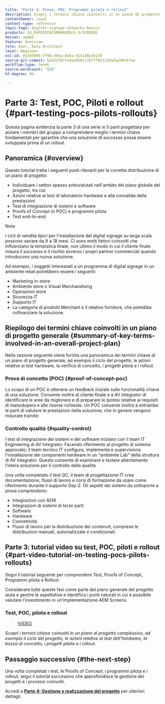 ```yaml
---
title: "Parte 3: Prove, POC, Programmi pilota e rollout"
description: Scopri i termini chiave coinvolti in un piano di progetto complessivo, ad esempio il ciclo del progetto, le azioni relative ai test hardware, la bozza di concetto, i progetti pilota e i rollout.
contentOwner: jsyal
content-type: reference
topic-tags: digital-signage-networks-basics
products: SG_EXPERIENCEMANAGER/6.5/SCREENS
docset: aem65
feature: Overview
role: User, Data Architect
level: Beginner
exl-id: 0e29f095-7f9d-49ea-8dda-9141402a4159
source-git-commit: ba5327077e4a2d30cc7b77f02123da5a240c67ae
workflow-type: tm+mt
source-wordcount: '532'
ht-degree: 0%

---
```


# Parte 3: Test, POC, Piloti e rollout {#part-testing-pocs-pilots-rollouts}

Questa pagina evidenzia la parte 3 di una serie in 5 parti progettata per aiutare i membri del gruppo a comprendere meglio i termini chiave fondamentali per garantire che una soluzione di successo possa essere sviluppata prima di un rollout.

## Panoramica {#overview}

Questo tutorial tratta i seguenti punti rilevanti per la corretta distribuzione di un piano di progetto:

* Individuare i settori spesso sottovalutati nell&#39;ambito del piano globale del progetto, tra cui:
* Azioni relative ai test di laboratorio hardware e alla convalida delle prestazioni
* Test di integrazione di sistemi e software
* Proofs of Concept (o POC) e programmi pilota
* Test end-to-end

>[!NOTE]
>
>I cicli di vendita tipici per l&#39;installazione del digital signage su larga scala possono variare da 9 a 18 mesi. Ci sono molti fattori coinvolti che influenzano la tempistica finale, non ultimo il modo in cui il cliente finale misura il successo e il rischio avverso i propri partner commerciali quando introducono una nuova soluzione.

Ad esempio, i soggetti interessati a un programma di digital signage in un ambiente retail potrebbero essere i seguenti:

* Marketing in-store
* Ambiente store o Visual Merchandising
* Operazioni store
* Sicurezza IT
* Supporto IT
* La categoria di prodotti Merchant e il relativo fornitore, che potrebbe cofinanziare la soluzione.

## Riepilogo dei termini chiave coinvolti in un piano di progetto generale {#summary-of-key-terms-involved-in-an-overall-project-plan}

Nella sezione seguente viene fornita una panoramica dei termini chiave di un piano di progetto generale, ad esempio il ciclo del progetto, le azioni relative ai test hardware, la verifica di concetto, i progetti pilota e i rollout.

### Prova di concetto (POC) {#proof-of-concept-poc}

Lo scopo di un POC è ottenere un feedback iniziale sulle funzionalità chiave di una soluzione. Consente inoltre al cliente finale e a AV Integrator di identificare le aree da migliorare e di preparare le ipotesi relative ai requisiti di manodopera e alle risorse richieste. Un POC consente inoltre a entrambe le parti di valutare le prestazioni della soluzione, che in genere vengono misurate tramite:

### Controllo qualità {#quality-control}

I test di integrazione dei sistemi e del software iniziano con il team IT Engineering di AV Integrator. Facendo riferimento al progetto di sistema approvato, il team tecnico IT configura, implementa e supervisiona l&#39;installazione dei componenti hardware in un &quot;ambiente Lab&quot; della struttura di AV Integrator. Questo consente di esaminare e testare attentamente l’intera soluzione per il controllo della qualità.

Una volta completato il test QC, il team di progettazione IT crea documentazione, flussi di lavoro e corsi di formazione da usare come riferimento durante il supporto Day-2. Gli aspetti dei sistemi da sottoporre a prova comprendono:

* Integrazioni con AEM
* Integrazioni di sistemi di terze parti
* Software
* Hardware
* Connettività
* Flussi di lavoro per la distribuzione dei contenuti, comprese le distribuzioni manuali, automatizzate e condizionali.

## Parte 3: tutorial video su test, POC, piloti e rollout {#part-video-tutorial-on-testing-pocs-pilots-rollouts}

Segui il tutorial seguente per comprendere Test, Proofs of Concept, Programmi pilota e Rollout.

Considerare tutte queste fasi come parte del piano generale del progetto aiuta a gestire le aspettative e identifica i punti naturali in cui è possibile valutare l’investimento in un’implementazione AEM Screens.

### Test, POC, pilota e rollout

>[!VIDEO](https://video.tv.adobe.com/v/28405)

*Scopri i termini chiave coinvolti in un piano di progetto complessivo, ad esempio il ciclo del progetto, le azioni relative ai test dell’hardware, la bozza di concetto, i progetti pilota e i rollout.*

## Passaggio successivo {#the-next-step}

Una volta completati i test, le Proofs of Concept, i programmi pilota e i rollout, segui il tutorial successivo che approfondisce la gestione dei progetti e i processi coinvolti.

Accedi a **[Parte 4: Gestione e realizzazione del progetto](project-management-and-deployment.md)** per ulteriori dettagli.

